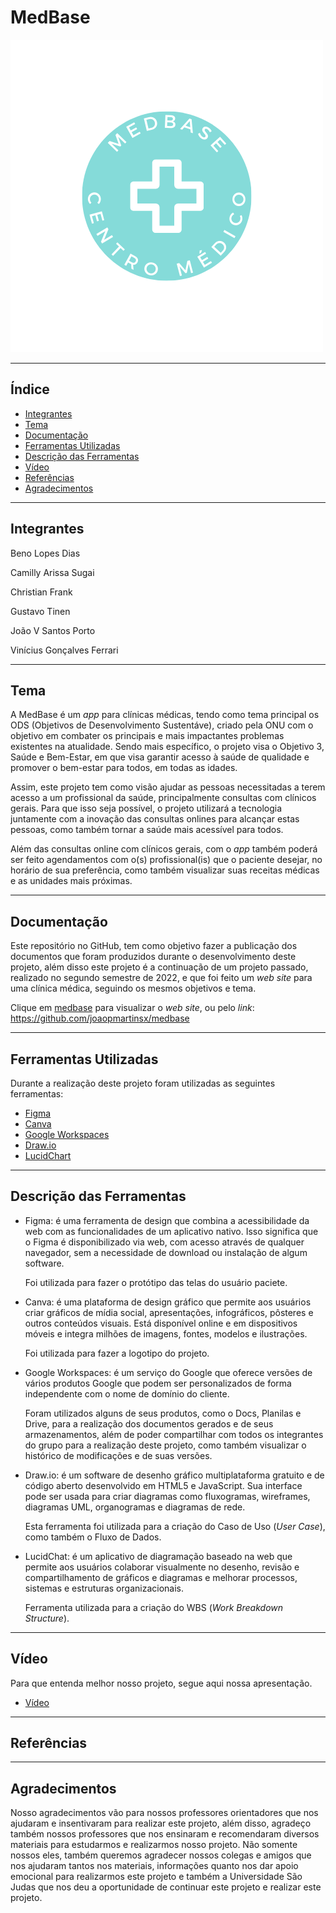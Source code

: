 # MedBase

![logo](https://github.com/camilly2/MedBase/blob/main/Logo_MedBase.png)

---

 ## Índice

* [Integrantes](#integrantes)
* [Tema](#tema)
* [Documentação](#documentação)
* [Ferramentas Utilizadas](#ferramentas-utilizadas)
* [Descrição das Ferramentas](#descrição-das-ferramentas)
* [Vídeo](#video)
* [Referências](#referências)
* [Agradecimentos](#agradecimentos)

---

## Integrantes

Beno Lopes Dias

Camilly  Arissa Sugai

Christian Frank

Gustavo Tinen

João V Santos Porto

Vinícius Gonçalves Ferrari

---

## Tema

A MedBase é um *app* para clínicas médicas, tendo como tema principal os ODS (Objetivos de Desenvolvimento Sustentáve), criado pela ONU com o objetivo em combater os principais e mais impactantes problemas existentes na atualidade. Sendo mais específico, o projeto visa o Objetivo 3, Saúde e Bem-Estar, em que visa garantir acesso à saúde de qualidade e promover o bem-estar para todos, em todas as idades.

Assim, este projeto tem como visão ajudar as pessoas necessitadas a terem acesso a um profissional da saúde, principalmente consultas com clínicos gerais. Para que isso seja possível, o projeto utilizará a tecnologia juntamente com a inovação das consultas onlines para alcançar estas pessoas, como também tornar a saúde mais acessível para todos.

Além das consultas online com clínicos gerais, com o *app* também poderá ser feito agendamentos com o(s) profissional(is) que o paciente desejar, no horário de sua preferência, como também visualizar suas receitas médicas e as unidades mais próximas.

---

## Documentação

Este repositório no GitHub, tem como objetivo fazer a publicação dos documentos que foram produzidos durante o desenvolvimento deste projeto, além disso este projeto é a continuação de um projeto passado, realizado no segundo semestre de 2022, e que foi feito um *web site* para uma clínica médica, seguindo os mesmos objetivos e tema.

Clique em [medbase](https://github.com/joaopmartinsx/medbase) para visualizar o *web site*, ou pelo *link*: https://github.com/joaopmartinsx/medbase

---
## Ferramentas Utilizadas

Durante a realização deste projeto foram utilizadas as seguintes ferramentas:

* [Figma](https://www.figma.com/)
* [Canva](https://www.canva.com/pt_br/)
* [Google Workspaces](https://workspace.google.com/intl/pt-BR/)
* [Draw.io](https://app.diagrams.net/)
* [LucidChart](https://www.lucidchart.com/pages/pt?gclid=Cj0KCQjw7aqkBhDPARIsAKGa0oLsKVJtuypSFtx_PzzsQq4kxa87nXKIQRxEJv82cIryiethh9ZJqUUaAkhlEALw_wcB&km_CPC_AdGroupID=59412157138&km_CPC_AdPosition=&km_CPC_CampaignId=1500131167&km_CPC_Country=1001736&km_CPC_Creative=294337318298&km_CPC_Device=c&km_CPC_ExtensionID=&km_CPC_Keyword=lucidchart&km_CPC_MatchType=e&km_CPC_Network=g&km_CPC_TargetID=kwd-33511936169&km_CPC_placement=&km_CPC_target=&utm_campaign=_chart_pt_allcountries_mixed_search_brand_exact_&utm_medium=cpc&utm_source=google)

---

## Descrição das Ferramentas

* Figma: é uma ferramenta de design que combina a acessibilidade da web com as funcionalidades de um aplicativo nativo. Isso significa que o Figma é disponibilizado via web, com acesso através de qualquer navegador, sem a necessidade de download ou instalação de algum software. 

   Foi utilizada para fazer o protótipo das telas do usuário paciete.

* Canva: é uma plataforma de design gráfico que permite aos usuários criar gráficos de mídia social, apresentações, infográficos, pôsteres e outros conteúdos visuais. Está disponível online e em dispositivos móveis e integra milhões de imagens, fontes, modelos e ilustrações. 

   Foi utilizada para fazer a logotipo do projeto.

* Google Workspaces: é um serviço do Google que oferece versões de vários produtos Google que podem ser personalizados de forma independente com o nome de domínio do cliente.

   Foram utilizados alguns de seus produtos, como o Docs, Planilas e Drive, para a realização dos documentos gerados e de seus armazenamentos, além de poder compartilhar com todos os integrantes do grupo para a realização deste projeto, como também visualizar o histórico de modificações e de suas versões.

* Draw.io: é um software de desenho gráfico multiplataforma gratuito e de código aberto desenvolvido em HTML5 e JavaScript. Sua interface pode ser usada para criar diagramas como fluxogramas, wireframes, diagramas UML, organogramas e diagramas de rede.

   Esta ferramenta foi utilizada para a criação do Caso de Uso (*User Case*), como também o Fluxo de Dados.

* LucidChat: é um aplicativo de diagramação baseado na web que permite aos usuários colaborar visualmente no desenho, revisão e compartilhamento de gráficos e diagramas e melhorar processos, sistemas e estruturas organizacionais.

   Ferramenta utilizada para a criação do WBS (*Work Breakdown Structure*).
---

## Vídeo

Para que entenda melhor nosso projeto, segue aqui nossa apresentação.

* [Vídeo](#Link)

---

## Referências



---

## Agradecimentos

Nosso agradecimentos vão para nossos professores orientadores que nos ajudaram e insentivaram para realizar este projeto, além disso, agradeço também nossos professores que nos ensinaram e recomendaram diversos materiais para estudarmos e realizarmos nosso projeto. Não somente nossos eles, também queremos agradecer nossos colegas e amigos que nos ajudaram tantos nos materiais, informações quanto nos dar apoio emocional para realizarmos este projeto e também a Universidade São Judas que nos deu a oportunidade de continuar este projeto e realizar este projeto.
